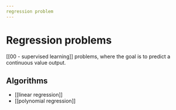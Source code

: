 ```yaml
---
regression problem
---
```

# Regression problems

[[00 - supervised learning]] problems, where the goal is to predict a continuous value output.

## Algorithms
- [[linear regression]]
- [[polynomial regression]]